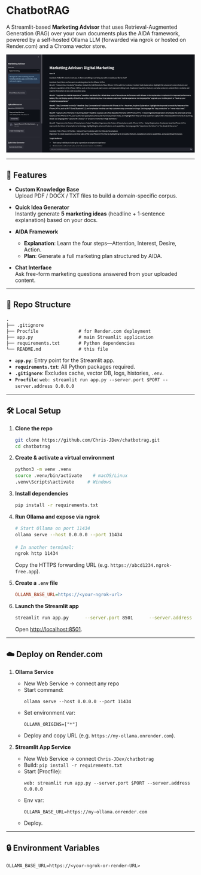 # ChatbotRAG

A Streamlit-based **Marketing Advisor** that uses Retrieval-Augmented Generation (RAG) over your own documents plus the AIDA framework, powered by a self-hosted Ollama LLM (forwarded via ngrok or hosted on Render.com) and a Chroma vector store.

![Example UI](./screenshot.png)

---

## 🚀 Features

- **Custom Knowledge Base**  
  Upload PDF / DOCX / TXT files to build a domain-specific corpus.

- **Quick Idea Generator**  
  Instantly generate **5 marketing ideas** (headline + 1-sentence explanation) based on your docs.

- **AIDA Framework**  
  - **Explanation**: Learn the four steps—Attention, Interest, Desire, Action.  
  - **Plan**: Generate a full marketing plan structured by AIDA.

- **Chat Interface**  
  Ask free-form marketing questions answered from your uploaded content.

---

## 📁 Repo Structure

```
.
├── .gitignore
├── Procfile               # for Render.com deployment
├── app.py                 # main Streamlit application
├── requirements.txt       # Python dependencies
└── README.md              # this file
```

- **`app.py`**: Entry point for the Streamlit app.  
- **`requirements.txt`**: All Python packages required.  
- **`.gitignore`**: Excludes cache, vector DB, logs, histories, `.env`.  
- **`Procfile`**: `web: streamlit run app.py --server.port $PORT --server.address 0.0.0.0`

---

## 🛠 Local Setup

1. **Clone the repo**  
   ```bash
   git clone https://github.com/Chris-JDev/chatbotrag.git
   cd chatbotrag
   ```

2. **Create & activate a virtual environment**  
   ```bash
   python3 -m venv .venv
   source .venv/bin/activate    # macOS/Linux
   .venv\Scripts\activate     # Windows
   ```

3. **Install dependencies**  
   ```bash
   pip install -r requirements.txt
   ```

4. **Run Ollama and expose via ngrok**  
   ```bash
   # Start Ollama on port 11434
   ollama serve --host 0.0.0.0 --port 11434

   # In another terminal:
   ngrok http 11434
   ```
   Copy the HTTPS forwarding URL (e.g. `https://abcd1234.ngrok-free.app`).

5. **Create a `.env` file**  
   ```ini
   OLLAMA_BASE_URL=https://<your-ngrok-url>
   ```

6. **Launch the Streamlit app**  
   ```bash
   streamlit run app.py      --server.port 8501      --server.address 0.0.0.0
   ```
   Open <http://localhost:8501>.

---

## ☁️ Deploy on Render.com

1. **Ollama Service**  
   - New Web Service → connect any repo  
   - Start command:  
     ```
     ollama serve --host 0.0.0.0 --port 11434
     ```  
   - Set environment var:  
     ```
     OLLAMA_ORIGINS=["*"]
     ```  
   - Deploy and copy URL (e.g. `https://my-ollama.onrender.com`).

2. **Streamlit App Service**  
   - New Web Service → connect `Chris-JDev/chatbotrag`  
   - Build: `pip install -r requirements.txt`  
   - Start (Procfile):  
     ```
     web: streamlit run app.py --server.port $PORT --server.address 0.0.0.0
     ```  
   - Env var:  
     ```
     OLLAMA_BASE_URL=https://my-ollama.onrender.com
     ```  
   - Deploy.

---

## 🔒 Environment Variables

```
OLLAMA_BASE_URL=https://<your-ngrok-or-render-URL>
```
